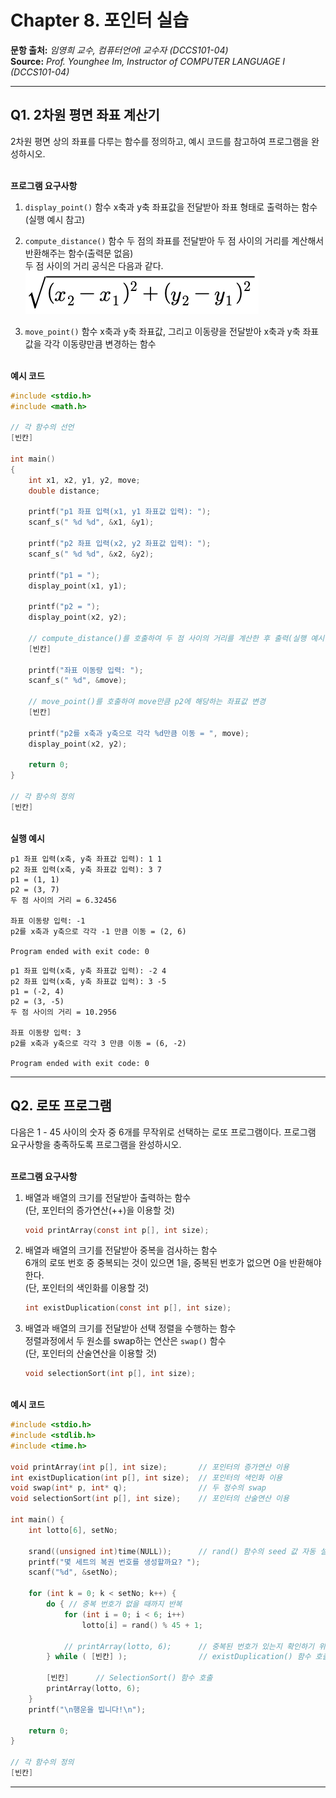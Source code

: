 # Chapter 8. 포인터 실습

**문항 출처:** *임영희 교수, 컴퓨터언어Ⅰ 교수자 (DCCS101-04)* <br>
**Source:** *Prof. Younghee&nbsp;Im, Instructor of COMPUTER LANGUAGE Ⅰ (DCCS101-04)*

---

## Q1. 2차원 평면 좌표 계산기

2차원 평면 상의 좌표를 다루는 함수를 정의하고, 예시 코드를 참고하여 프로그램을 완성하시오.

<br>**프로그램 요구사항**

1. `display_point()` 함수
   x축과 y축 좌표값을 전달받아 좌표 형태로 출력하는 함수(실행 예시 참고)

2. `compute_distance()` 함수
   두 점의 좌표를 전달받아 두 점 사이의 거리를 계산해서 반환해주는 함수(출력문 없음)<br>
   두 점 사이의 거리 공식은 다음과 같다.<br>
   ![두 점 사이의 거리 공식](/src/images/C8_A10104-1_1.png)

3. `move_point()` 함수
   x축과 y축 좌표값, 그리고 이동량을 전달받아 x축과 y축 좌표값을 각각 이동량만큼 변경하는 함수

<br>**예시 코드**

```c
#include <stdio.h>
#include <math.h>

// 각 함수의 선언
[빈칸]

int main()
{
    int x1, x2, y1, y2, move;
    double distance;

    printf("p1 좌표 입력(x1, y1 좌표값 입력): ");
    scanf_s(" %d %d", &x1, &y1);
    
    printf("p2 좌표 입력(x2, y2 좌표값 입력): ");
    scanf_s(" %d %d", &x2, &y2);

    printf("p1 = ");
    display_point(x1, y1);

    printf("p2 = ");
    display_point(x2, y2);

    // compute_distance()를 호출하여 두 점 사이의 거리를 계산한 후 출력(실행 예시 참고)
    [빈칸]

    printf("좌표 이동량 입력: ");
    scanf_s(" %d", &move);

    // move_point()를 호출하여 move만큼 p2에 해당하는 좌표값 변경
    [빈칸]

    printf("p2를 x축과 y축으로 각각 %d만큼 이동 = ", move);
    display_point(x2, y2);

    return 0;
}

// 각 함수의 정의
[빈칸]
```


<br>**실행 예시**

```text
p1 좌표 입력(x축, y축 좌표값 입력): 1 1
p2 좌표 입력(x축, y축 좌표값 입력): 3 7
p1 = (1, 1)
p2 = (3, 7)
두 점 사이의 거리 = 6.32456

좌표 이동량 입력: -1
p2를 x축과 y축으로 각각 -1 만큼 이동 = (2, 6)

Program ended with exit code: 0
```

```text
p1 좌표 입력(x축, y축 좌표값 입력): -2 4
p2 좌표 입력(x축, y축 좌표값 입력): 3 -5
p1 = (-2, 4)
p2 = (3, -5)
두 점 사이의 거리 = 10.2956

좌표 이동량 입력: 3
p2를 x축과 y축으로 각각 3 만큼 이동 = (6, -2)

Program ended with exit code: 0
```


---

## Q2. 로또 프로그램

다음은 1 - 45 사이의 숫자 중 6개를 무작위로 선택하는 로또 프로그램이다. 프로그램 요구사항을 충족하도록 프로그램을 완성하시오.

<br>**프로그램 요구사항**

1. 배열과 배열의 크기를 전달받아 출력하는 함수
   <br>(단, 포인터의 증가연산(++)을 이용할 것)
   
   ```c
   void printArray(const int p[], int size);
   ```

2. 배열과 배열의 크기를 전달받아 중복을 검사하는 함수
   <br>6개의 로또 번호 중 중복되는 것이 있으면 1을, 중복된 번호가 없으면 0을 반환해야 한다.
   <br>(단, 포인터의 색인화를 이용할 것)
   
   ```c
   int existDuplication(const int p[], int size);
   ```

3. 배열과 배열의 크기를 전달받아 선택 정렬을 수행하는 함수
   <br>정렬과정에서 두 원소를 swap하는 연산은 `swap()` 함수
   <br>(단, 포인터의 산술연산을 이용할 것)
   
   ```c
   void selectionSort(int p[], int size);
   ```


<br>**예시 코드**

```c
#include <stdio.h>
#include <stdlib.h>
#include <time.h>

void printArray(int p[], int size);       // 포인터의 증가연산 이용
int existDuplication(int p[], int size);  // 포인터의 색인화 이용
void swap(int* p, int* q);                // 두 정수의 swap
void selectionSort(int p[], int size);    // 포인터의 산술연산 이용

int main() {
    int lotto[6], setNo;

    srand((unsigned int)time(NULL));      // rand() 함수의 seed 값 자동 설정
    printf("몇 세트의 복권 번호를 생성할까요? ");
    scanf("%d", &setNo);

    for (int k = 0; k < setNo; k++) {
        do { // 중복 번호가 없을 때까지 반복
            for (int i = 0; i < 6; i++)
                lotto[i] = rand() % 45 + 1;

            // printArray(lotto, 6);      // 중복된 번호가 있는지 확인하기 위한 출력문
        } while ( [빈칸] );                // existDuplication() 함수 호출

        [빈칸]      // SelectionSort() 함수 호출
        printArray(lotto, 6);
    }
    printf("\n행운을 빕니다!\n");

    return 0;
}

// 각 함수의 정의
[빈칸]
```


---

